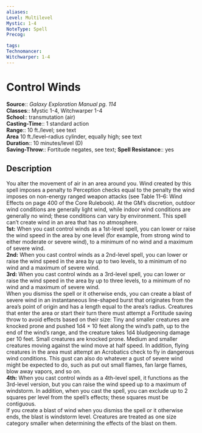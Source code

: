 ```yaml
---
aliases: 
Level: Multilevel
Mystic: 1-4
NoteType: Spell
Precog: 

tags: 
Technomancer: 
Witchwarper: 1-4
---
```


# Control Winds

**Source**:: _Galaxy Exploration Manual pg. 114_  
**Classes**:: Mystic 1-4, Witchwarper 1-4  
**School**:: transmutation (air)  
**Casting-Time**:: 1 standard action  
**Range**:: 10 ft./level; see text  
**Area** 10 ft./level–radius cylinder, equally high; see text  
**Duration**:: 10 minutes/level (D)  
**Saving-Throw**:: Fortitude negates, see text;
**Spell Resistance**:: yes

## Description

You alter the movement of air in an area around you. Wind created by this spell imposes a penalty to Perception checks equal to the penalty the wind imposes on non-energy ranged weapon attacks (see Table 11–6: Wind Effects on page 400 of the Core Rulebook). At the GM’s discretion, outdoor wind conditions are generally light wind, while indoor wind conditions are generally no wind; these conditions can vary by environment. This spell can’t create wind in an area that has no atmosphere.  
**1st:** When you cast control winds as a 1st-level spell, you can lower or raise the wind speed in the area by one level (for example, from strong wind to either moderate or severe wind), to a minimum of no wind and a maximum of severe wind.  
**2nd:** When you cast control winds as a 2nd-level spell, you can lower or raise the wind speed in the area by up to two levels, to a minimum of no wind and a maximum of severe wind.  
**3rd:** When you cast control winds as a 3rd-level spell, you can lower or raise the wind speed in the area by up to three levels, to a minimum of no wind and a maximum of severe wind.  
When you dismiss the spell or it otherwise ends, you can create a blast of severe wind in an instantaneous line-shaped burst that originates from the area’s point of origin and has a length equal to the area’s radius. Creatures that enter the area or start their turn there must attempt a Fortitude saving throw to avoid effects based on their size: Tiny and smaller creatures are knocked prone and pushed 1d4 × 10 feet along the wind’s path, up to the end of the wind’s range, and the creature takes 1d4 bludgeoning damage per 10 feet. Small creatures are knocked prone. Medium and smaller creatures moving against the wind move at half speed. In addition, flying creatures in the area must attempt an Acrobatics check to fly in dangerous wind conditions. This gust can also do whatever a gust of severe wind might be expected to do, such as put out small flames, fan large flames, blow away vapors, and so on.  
**4th:** When you cast control winds as a 4th-level spell, it functions as the 3rd-level version, but you can raise the wind speed up to a maximum of windstorm. In addition, when you cast the spell, you can exclude up to 2 squares per level from the spell’s effects; these squares must be contiguous.  
If you create a blast of wind when you dismiss the spell or it otherwise ends, the blast is windstorm level. Creatures are treated as one size category smaller when determining the effects of the blast on them.
